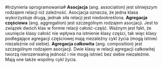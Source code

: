 #Inżynieria oprogramowania#
**Asocjacja** (ang. association) jest silniejszym rodzajem relacji niż zależność. Asocjacja oznacza, że jedna klasa wykorzystuje drugą, jednak siła relacji jest niedookreślona.
**Agregacja częściowa** (ang. aggregation) jest szczególnym rodzajem asocjacji. Jest to związek dwóch klas w formie relacji całość-część. Ważnym jest fakt, że usunięcie klasy całość nie wpływa na istnienie klasy części, tak więc klasy podlegające agregacji częściowej mają niezależny cykl życia (mogą istnieć niezależnie od siebie).
**Agregacja całkowita** (ang. composition) jest szczególnym rodzajem asocjacji. Dwie klasy w relacji agregacji całkowitej tworzą nierozerwalną jedność i nie mogą istnieć bez siebie niezależnie. Mają one także wspólny cykl życia.
